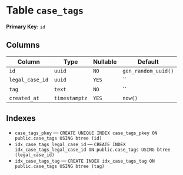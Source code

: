 # Table `case_tags`

**Primary Key:** `id`

## Columns

| Column | Type | Nullable | Default |
|---|---|---|---|
| `id` | `uuid` | `NO` | `gen_random_uuid()` |
| `legal_case_id` | `uuid` | `YES` | `` |
| `tag` | `text` | `NO` | `` |
| `created_at` | `timestamptz` | `YES` | `now()` |

## Indexes

- `case_tags_pkey` — `CREATE UNIQUE INDEX case_tags_pkey ON public.case_tags USING btree (id)`
- `idx_case_tags_legal_case_id` — `CREATE INDEX idx_case_tags_legal_case_id ON public.case_tags USING btree (legal_case_id)`
- `idx_case_tags_tag` — `CREATE INDEX idx_case_tags_tag ON public.case_tags USING btree (tag)`